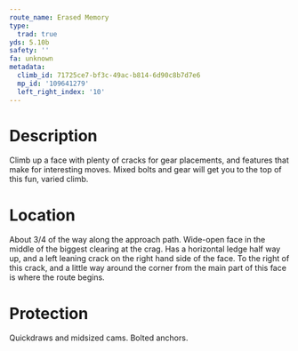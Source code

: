 ```yaml
---
route_name: Erased Memory
type:
  trad: true
yds: 5.10b
safety: ''
fa: unknown
metadata:
  climb_id: 71725ce7-bf3c-49ac-b814-6d90c8b7d7e6
  mp_id: '109641279'
  left_right_index: '10'
---
```

# Description
Climb up a face with plenty of cracks for gear placements, and features that make for interesting moves.  Mixed bolts and gear will get you to the top of this fun, varied climb.

# Location
About 3/4 of the way along the approach path. Wide-open face in the middle of the biggest clearing at the crag. Has a horizontal ledge half way up, and a left leaning crack on the right hand side of the face.  To the right of this crack, and a little way around the corner from the main part of this face is where the route begins.

# Protection
Quickdraws and midsized cams.  Bolted anchors.
